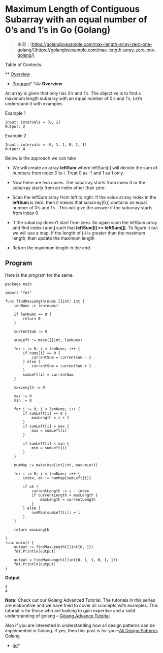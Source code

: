 <!--yml
category: 未分类
date: 2024-10-13 06:49:53
-->

# Maximum Length of Contiguous Subarray with an equal number of 0’s and 1’s in Go (Golang)

> 来源：[https://golangbyexample.com/max-length-array-zero-one-golang/](https://golangbyexample.com/max-length-array-zero-one-golang/)

Table of Contents

 **   [Overview](#Overview "Overview")
*   [Program](#Program "Program")*  *## **Overview**

An array is given that only has 0’s and 1’s. The objective is to find a maximum length subarray with an equal number of 0’s and 1’s. Let’s understand it with examples

Example 1

```
Input: intervals = [0, 1]
Output: 2
```

Example 2

```
Input: intervals = [0, 1, 1, 0, 1, 1]
Output: 4
```

Below is the approach we can take

*   We will create an array **leftSum** where leftSum[i] will denote the sum of numbers from index 0 to i. Treat 0 as -1 and 1 as 1 only.

*   Now there are two cases. The subarray starts from index 0 or the subarray starts from an index other than zero.

*   Scan the leftSum array from left to right. If the value at any index in the **leftSum** is zero, then it means that subarray[0,i] contains an equal number of 0’s and 1’s.  This will give the answer if the subarray starts from index 0

*   If the subarray doesn’t start from zero. So again scan the leftSum array and find index **i** and **j** such that **leftSum[i] == leftSum[j].** To figure it out we will use a map. If the length of j-i is greater than the maximum length, then update the maximum length

*   Return the maximum length in the end

## **Program**

Here is the program for the same.

```
package main

import "fmt"

func findMaxLength(nums []int) int {
	lenNums := len(nums)

	if lenNums == 0 {
		return 0
	}

	currentSum := 0

	sumLeft := make([]int, lenNums)

	for i := 0; i < lenNums; i++ {
		if nums[i] == 0 {
			currentSum = currentSum - 1
		} else {
			currentSum = currentSum + 1
		}
		sumLeft[i] = currentSum
	}

	maxLength := 0

	max := 0
	min := 0

	for i := 0; i < lenNums; i++ {
		if sumLeft[i] == 0 {
			maxLength = i + 1
		}
		if sumLeft[i] > max {
			max = sumLeft[i]
		}

		if sumLeft[i] < min {
			min = sumLeft[i]
		}
	}

	numMap := make(map[int]int, max-min+1)

	for i := 0; i < lenNums; i++ {
		index, ok := numMap[sumLeft[i]]

		if ok {
			currentLength := i - index
			if currentLength > maxLength {
				maxLength = currentLength
			}
		} else {
			numMap[sumLeft[i]] = i
		}
	}

	return maxLength

}
func main() {
	output := findMaxLength([]int{0, 1})
	fmt.Println(output)

	output = findMaxLength([]int{0, 1, 1, 0, 1, 1})
	fmt.Println(output)
}
```

**Output**

```
2
4
```

**Note:** Check out our Golang Advanced Tutorial. The tutorials in this series are elaborative and we have tried to cover all concepts with examples. This tutorial is for those who are looking to gain expertise and a solid understanding of golang – [Golang Advance Tutorial](https://golangbyexample.com/golang-comprehensive-tutorial/)

Also if you are interested in understanding how all design patterns can be implemented in Golang. If yes, then this post is for you –[All Design Patterns Golang](https://golangbyexample.com/all-design-patterns-golang/)

*   [go](https://golangbyexample.com/tag/go/)*